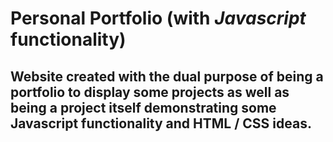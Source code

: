 # <b>Personal Portfolio (with <i>Javascript</i> functionality)</b>
## Website created with the dual purpose of being a portfolio to display some projects as well as being a project itself demonstrating some <b>Javascript</b> functionality and HTML / CSS ideas.

